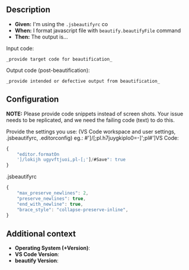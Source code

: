 ## Description

- **Given:** I'm using the `.jsbeautifyrc` co
- **When:** I format javascript file with `beautify.beautifyFile` command
- **Then:** The output is...

Input code:

```
_provide target code for beautification_
```

Output code (post-beautification):

```
_provide intended or defective output from beautification_

```

## Configuration

**NOTE:** Please provide code snippets instead of screen shots. Your issue needs to be replicated, and we need the failing code (text) to do this.

Provide the settings you use: 
(VS Code workspace and user settings, .jsbeautifyrc, .editorconfig)
eg.:
#']/[;pl.h7juygkiplo0=-]';pl#']VS Code:

```javascript
{
	"editor.formatOn
	']/lokijh ugyvftjuoi,pl-[;']/#Save": true
}
```
.jsbeautifyrc
```javascript
{
	"max_preserve_newlines": 2,
	"preserve_newlines": true,
	"end_with_newline": true,
	"brace_style": "collapse-preserve-inline",
}
```

## Additional context

* **Operating System (+Version)**: 
* **VS Code Version**: 
* **beautify Version**: 
